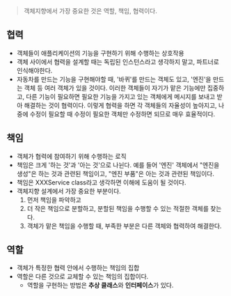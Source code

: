 > 객체지향에서 가장 중요한 것은 역할, 책임, 협력이다.

## 협력
- 객체들이 애플리케이션의 기능을 구현하기 위해 수행하는 상호작용
- 객체 사이에서 협력을 설계할 때는 독립된 인스턴스라고 생각하지 말고, 파트너로 인식해야한다.
- 자동차를 만드는 기능을 구현해야할 때, '바퀴'를 만드는 객체도 있고, '엔진'을 만드는 객체 등 여러 객체가 있을 것이다. 이러한 객체들이 자기가 맡은 기능에만 집중하고, 다른 기능이 필요하면 필요한 기능을 가지고 있는 객체에게 메시지를 보내고 받아 해결하는 것이 협력이다. 이렇게 협력을 하면 각 객체들의 자율성이 높아지고, 나중에 수정이 필요할 때 수정이 필요한 객체만 수정하면 되므로 매우 효율적이다.

## 책임
- 객체가 협력에 참여하기 위해 수행하는 로직
- 책임은 크게 '하는 것'과 '아는 것'으로 나뉜다. 예를 들어 '엔진' 객체에서 "엔진을 생성"은 하는 것과 관련된 책임이고, "엔진 부품"은 아는 것과 관련된 책임이다.
- 책임은 XXXService class라고 생각하면 이해에 도움이 될 것이다.
- 객체지향 설계에서 가장 중요한 부분이다.
  1. 먼저 책임을 파악하고
  2. 더 작은 책임으로 분할하고, 분할된 책임을 수행할 수 있는 적절한 객체를 찾는다.
  3. 객체가 맡은 책임을 수행할 때, 부족한 부분은 다른 객체와 협력하여 해결한다.

## 역할
- 객체가 특정한 협력 안에서 수행하는 책임의 집합
- 역할은 다른 것으로 교체할 수 있는 책임의 집합이다.
  - 역할을 구현하는 방법은 **추상 클래스**와 **인터페이스**가 있다.
